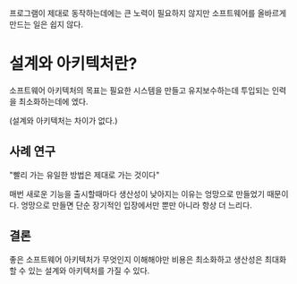 프로그램이 제대로 동작하는데에는 큰 노력이 필요하지 않지만 소프트웨어를 올바르게 만드는 일은 쉽지 않다.

# 설계와 아키텍처란?

소프트웨어 아키텍처의 목표는 필요한 시스템을 만들고 유지보수하는데 투입되는 인력을 최소화하는데에 엤다.

(설계와 아키텍처는 차이가 없다.)

## 사례 연구

"빨리 가는 유일한 방법은 제대로 가는 것이다"

매번 새로운 기능을 출시할때마다 생산성이 낮아지는 이유는 엉망으로 만들었기 때문이다. 엉망으로 만들면 단순 장기적인 입장에서만 뿐만 아니라 항상 더 느리다.

## 결론

좋은 소프트웨어 아키텍처가 무엇인지 이해해야만 비용은 최소화하고 생산성은 최대화할 수 있는 설계와 아키텍처를 가질 수 있다.
